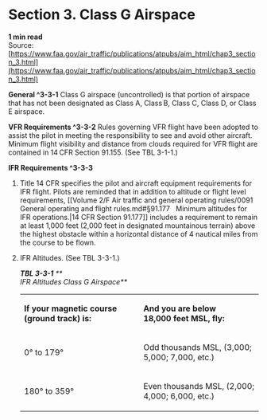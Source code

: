 # Section 3. Class G Airspace
**1 min read**  
Source: [https://www.faa.gov/air_traffic/publications/atpubs/aim_html/chap3_section_3.html](https://www.faa.gov/air_traffic/publications/atpubs/aim_html/chap3_section_3.html)

<div>

**General ^3-3-1** Class G airspace (uncontrolled) is that portion of airspace that has not been designated as Class A, Class B, Class C, Class D, or Class E airspace.

**VFR Requirements ^3-3-2** Rules governing VFR flight have been adopted to assist the pilot in meeting the responsibility to see and avoid other aircraft. Minimum flight visibility and distance from clouds required for VFR flight are contained in 14 CFR Section 91.155. (See TBL 3-1-1.)

**IFR Requirements ^3-3-3**

1.  Title 14 CFR specifies the pilot and aircraft equipment requirements for IFR flight. Pilots are reminded that in addition to altitude or flight level requirements, [[Volume 2/F Air traffic and general operating rules/0091 General operating and flight rules.md#§91.177   Minimum altitudes for IFR operations.|14 CFR Section 91.177]] includes a requirement to remain at least 1,000 feet (2,000 feet in designated mountainous terrain) above the highest obstacle within a horizontal distance of 4 nautical miles from the course to be flown.
2.  IFR Altitudes. (See TBL 3-3-1.) <em>
    <div>

    ***TBL 3-3-1*** **  
    IFR Altitudes Class G Airspace**

    </div>

    </em>
    <table><colgroup><col style="width: 50%" /><col style="width: 50%" /></colgroup><tbody><tr class="odd"><td><p><strong>If your magnetic course<br />
    (ground track) is:</strong></p></td><td><p><strong>And you are below<br />
    18,000 feet MSL, fly:</strong></p></td></tr><tr class="even"><td><p>0° to 179°</p></td><td><p>Odd thousands MSL, (3,000; 5,000; 7,000, etc.)</p></td></tr><tr class="odd"><td><p>180° to 359°</p></td><td><p>Even thousands MSL, (2,000; 4,000; 6,000, etc.)</p></td></tr></tbody></table>

</div>